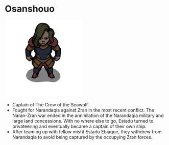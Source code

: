 # Osanshouo
![token](token.png)
- Captain of The Crew of the Seawolf. 
- Fought for Narandaqia against Zran in the most recent conflict. The Naran-Zran war ended in the annihilation of the Narandaqia military and large land concessions. With no where else to go, Estadu turned to privateering and eventually became a captain of their own ship. 
- After teaming up with fellow misfit Estadu Ebiaque, they withdrew from Narandaqia to avoid being captured by the occupying Zran forces.